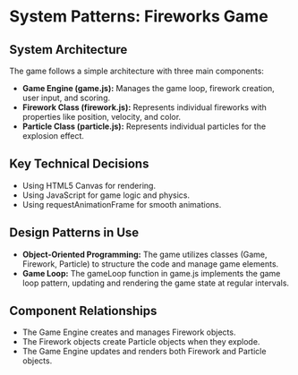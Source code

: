 # System Patterns: Fireworks Game

## System Architecture
The game follows a simple architecture with three main components:

-   **Game Engine (game.js):** Manages the game loop, firework creation, user input, and scoring.
-   **Firework Class (firework.js):** Represents individual fireworks with properties like position, velocity, and color.
-   **Particle Class (particle.js):** Represents individual particles for the explosion effect.

## Key Technical Decisions
-   Using HTML5 Canvas for rendering.
-   Using JavaScript for game logic and physics.
-   Using requestAnimationFrame for smooth animations.

## Design Patterns in Use
-   **Object-Oriented Programming:** The game utilizes classes (Game, Firework, Particle) to structure the code and manage game elements.
-   **Game Loop:** The gameLoop function in game.js implements the game loop pattern, updating and rendering the game state at regular intervals.

## Component Relationships
-   The Game Engine creates and manages Firework objects.
-   The Firework objects create Particle objects when they explode.
-   The Game Engine updates and renders both Firework and Particle objects.
